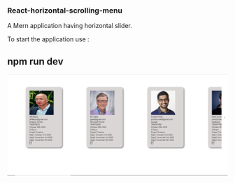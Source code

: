 ### React-horizontal-scrolling-menu ###

A Mern application having horizontal slider.

To start the application use : 
## npm run dev ##

![Screenshot](122.PNG)